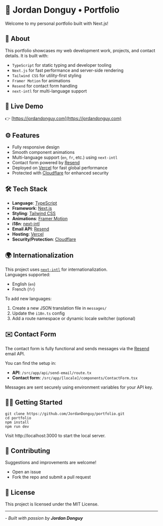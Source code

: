 # 🎨 Jordan Donguy • Portfolio

Welcome to my personal portfolio built with Next.js!  

## 🚀 About

This portfolio showcases my web development work, projects, and contact details. It is built with:
- ```TypeScript``` for static typing and developer tooling
- ```Next.js``` for fast performance and server-side rendering
- ```Tailwind CSS``` for utility-first styling
- ```Framer Motion``` for animations
- ```Resend``` for contact form handling
- ```next-intl``` for multi-language support

## 📸 Live Demo

👉 [https://jordandonguy.com](https://jordandonguy.com)

## ⚙️ Features

- Fully responsive design
- Smooth component animations
- Multi-language support (`en`, `fr`, etc.) using `next-intl`
- Contact form powered by [Resend](https://resend.com/)
- Deployed on [Vercel](https://vercel.com/) for fast global performance
- Protected with [Cloudflare](https://www.cloudflare.com/) for enhanced security

## 🛠 Tech Stack

- **Language**: [TypeScript](https://www.typescriptlang.org)
- **Framework**: [Next.js](https://nextjs.org/)
- **Styling**: [Tailwind CSS](https://tailwindcss.com/)
- **Animations**: [Framer Motion](https://www.framer.com/motion/)
- **i18n**: [next-intl](https://next-intl-docs.vercel.app/)
- **Email API**: [Resend](https://resend.com/)
- **Hosting**: [Vercel](https://vercel.com/)
- **Security/Protection**: [Cloudflare](https://www.cloudflare.com/)

## 🌍 Internationalization

This project uses [`next-intl`](https://next-intl-docs.vercel.app/) for internationalization.  
Languages supported:
- English (`en`)
- French (`fr`)

To add new languages:
1. Create a new JSON translation file in `messages/`
2. Update the `i18n.ts` config
3. Add a route namespace or dynamic locale switcher (optional)

## ✉️ Contact Form

The contact form is fully functional and sends messages via the [Resend](https://resend.com/) email API.

You can find the setup in:  
- **API**: ```/src/app/api/send-email/route.tx```  
- **Contact form**: ```/src/app/[locale]/components/ContactForm.tsx```  

Messages are sent securely using environment variables for your API key.

## 🧑‍💻 Getting Started

```
git clone https://github.com/JordanDonguy/portfolio.git
cd portfolio
npm install
npm run dev
```
Visit http://localhost:3000 to start the local server.

## 🙏 Contributing
Suggestions and improvements are welcome!

- Open an issue
- Fork the repo and submit a pull request

## 📄 License
This project is licensed under the MIT License.

---

_- Built with passion by **Jordan Donguy**_
